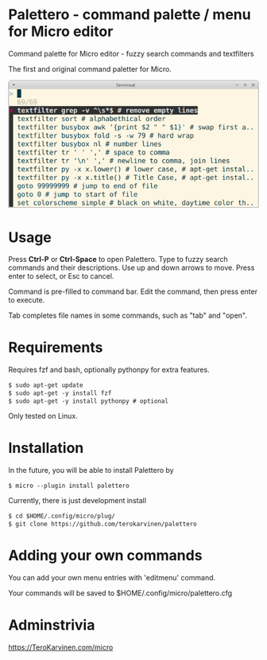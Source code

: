 # Palettero - command palette / menu for Micro editor

Command palette for Micro editor - fuzzy search commands and textfilters

The first and original command paletter for Micro. 

![Screenshot](palettero-command-palette-menu-for-micro-editor.png)

# Usage

Press **Ctrl-P** or **Ctrl-Space** to open Palettero. Type to fuzzy search commands and their descriptions. Use up and down arrows to move. Press enter to select, or Esc to cancel. 

Command is pre-filled to command bar. Edit the command, then press enter to execute. 

Tab completes file names in some commands, such as "tab" and "open". 

# Requirements

Requires fzf and bash, optionally pythonpy for extra features. 

	$ sudo apt-get update
	$ sudo apt-get -y install fzf
	$ sudo apt-get -y install pythonpy # optional

Only tested on Linux. 

# Installation

In the future, you will be able to install Palettero by 

	$ micro --plugin install palettero

Currently, there is just development install

	$ cd $HOME/.config/micro/plug/
	$ git clone https://github.com/terokarvinen/palettero

# Adding your own commands

You can add your own menu entries with 'editmenu' command. 

Your commands will be saved to $HOME/.config/micro/palettero.cfg

# Adminstrivia

https://TeroKarvinen.com/micro
